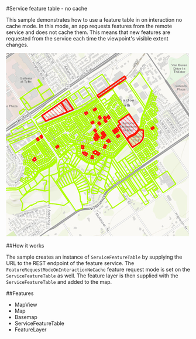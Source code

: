 #Service feature table - no cache

This sample demonstrates how to use a feature table in on interaction no cache mode. In this mode, an app requests features from the remote service and does not cache them. This means that new features are requested from the service each time the viewpoint's visible extent changes.

![](screenshot.png)

##How it works

The sample creates an instance of `ServiceFeatureTable` by supplying the URL to the REST endpoint of the feature service. The `FeatureRequestModeOnInteractionNoCache` feature request mode is set 
on the `ServiceFeatureTable` as well. The feature layer is then supplied with the `ServiceFeatureTable` and added to the map.

##Features
- MapView
- Map
- Basemap
- ServiceFeatureTable
- FeatureLayer

